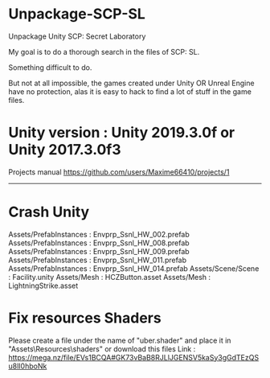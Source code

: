 # Unpackage-SCP-SL
Unpackage Unity SCP: Secret Laboratory

My goal is to do a thorough search in the files of SCP: SL.

Something difficult to do.

But not at all impossible, the games created under Unity OR Unreal Engine have no protection, alas it is easy to hack to find a lot of stuff in the game files.

# Unity version : Unity 2019.3.0f or Unity 2017.3.0f3

Projects manual https://github.com/users/Maxime66410/projects/1


------------
# Crash Unity
Assets/PrefabInstances : Envprp_Ssnl_HW_002.prefab
Assets/PrefabInstances : Envprp_Ssnl_HW_008.prefab
Assets/PrefabInstances : Envprp_Ssnl_HW_009.prefab
Assets/PrefabInstances : Envprp_Ssnl_HW_011.prefab
Assets/PrefabInstances : Envprp_Ssnl_HW_014.prefab
Assets/Scene/Scene : Facility.unity
Assets/Mesh : HCZButton.asset
Assets/Mesh : LightningStrike.asset

# Fix resources Shaders
Please create a file under the name of "uber.shader" and place it in "Assets\Resources\shaders" or download this files
Link : https://mega.nz/file/EVs1BCQA#GK73vBaB8RJLlJGENSV5kaSy3gGdTEzQSu8lI0hboNk
